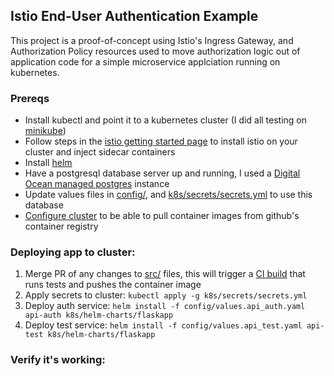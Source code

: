 ## Istio End-User Authentication Example

This project is a proof-of-concept using Istio's Ingress Gateway, and Authorization Policy resources used to move authorization logic out of application code for a simple microservice applciation running on kubernetes.

### Prereqs

- Install kubectl and point it to a kubernetes cluster (I did all testing on [minikube](https://minikube.sigs.k8s.io/docs/start/))
- Follow steps in the [istio getting started page](https://istio.io/latest/docs/setup/getting-started/) to install istio on your cluster and inject sidecar containers
- Install [helm](https://helm.sh/docs/intro/install/)
- Have a postgresql database server up and running, I used a [Digital Ocean managed postgres](https://docs.digitalocean.com/products/databases/postgresql/) instance
- Update values files in [config/](config/), and [k8s/secrets/secrets.yml](k8s/secrets/secrets.yml.example) to use this database
- [Configure cluster](https://dev.to/asizikov/using-github-container-registry-with-kubernetes-38fb) to be able to pull container images from github's container registry

### Deploying app to cluster:

1. Merge PR of any changes to [src/](src/) files, this will trigger a [CI build](.github/workflows) that runs tests and pushes the container image
1. Apply secrets to cluster: `kubectl apply -g k8s/secrets/secrets.yml`
1. Deploy auth service: `helm install -f config/values.api_auth.yaml api-auth k8s/helm-charts/flaskapp`
1. Deploy test service: `helm install -f config/values.api_test.yaml api-test k8s/helm-charts/flaskapp`

### Verify it's working:
